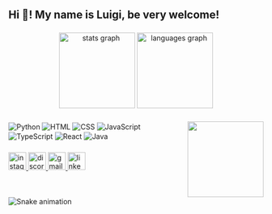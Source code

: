 <h2 align="left">Hi 👋! My name is Luigi, be very welcome!</h2>

###

<div align="center">
  <img src="https://github-readme-stats.vercel.app/api?username=LuigiBerzaghi&hide_title=false&hide_rank=false&show_icons=true&include_all_commits=true&count_private=true&disable_animations=false&theme=dracula&locale=en&hide_border=false" height="150" alt="stats graph"  />
  <img src="https://github-readme-stats.vercel.app/api/top-langs?username=LuigiBerzaghi&locale=en&hide_title=false&layout=compact&card_width=320&langs_count=5&theme=dracula&hide_border=false" height="150" alt="languages graph"  />
</div>

###

<img align="right" height="150" src="https://user-images.githubusercontent.com/74038190/225813708-98b745f2-7d22-48cf-9150-083f1b00d6c9.gif"  />

###

<div align="left">
    <img  align='center' alt='Python' src='https://img.shields.io/badge/Python-14354C?style=for-the-badge&logo=python&logoColor=white'>
    <img  align='center' alt='HTML' src='https://img.shields.io/badge/HTML-239120?style=for-the-badge&logo=html5&logoColor=white'>
    <img  align='center' alt='CSS' src='https://img.shields.io/badge/CSS-239120?&style=for-the-badge&logo=css3&logoColor=white'>
    <img  align='center' alt='JavaScript' src='https://img.shields.io/badge/JavaScript-F7DF1E?style=for-the-badge&logo=javascript&logoColor=black'>
    <img  align='center' alt='TypeScript' src='https://img.shields.io/badge/TypeScript-007ACC?style=for-the-badge&logo=typescript&logoColor=white'>
    <img  align='center' alt='React' src='https://img.shields.io/badge/React-20232A?style=for-the-badge&logo=react&logoColor=61DAFB'>
    <img  align='center' alt='Java' src='https://img.shields.io/badge/Java-ED8B00?style=for-the-badge&logo=openjdk&logoColor=white'>
</div>

###

<div align="left">
  <a href="https://www.instagram.com/luigi.berzaghi" target="_blank">
    <img src="https://img.shields.io/static/v1?message=Instagram&logo=instagram&label=&color=E4405F&logoColor=white&labelColor=&style=for-the-badge" height="35" alt="instagram logo" />
  </a>
  <a href="https://discord.com/users/lui_08" target="_blank">
    <img src="https://img.shields.io/static/v1?message=Discord&logo=discord&label=&color=7289DA&logoColor=white&labelColor=&style=for-the-badge" height="35" alt="discord logo" />
  </a>
  <a href="mailto:lbhsg520741778@gmail.com" target="_blank">
    <img src="https://img.shields.io/static/v1?message=Gmail&logo=gmail&label=&color=D14836&logoColor=white&labelColor=&style=for-the-badge" height="35" alt="gmail logo" />
  </a>
  <a href="https://www.linkedin.com/in/luigi-berzaghi" target="_blank">
    <img src="https://img.shields.io/static/v1?message=LinkedIn&logo=linkedin&label=&color=0077B5&logoColor=white&labelColor=&style=for-the-badge" height="35" alt="linkedin logo" />
  </a>
</div>


###

<br clear="both">

<img src="https://raw.githubusercontent.com/LuigiBerzaghi/LuigiBerzaghi/main/snake.yml" alt="Snake animation" />

###
